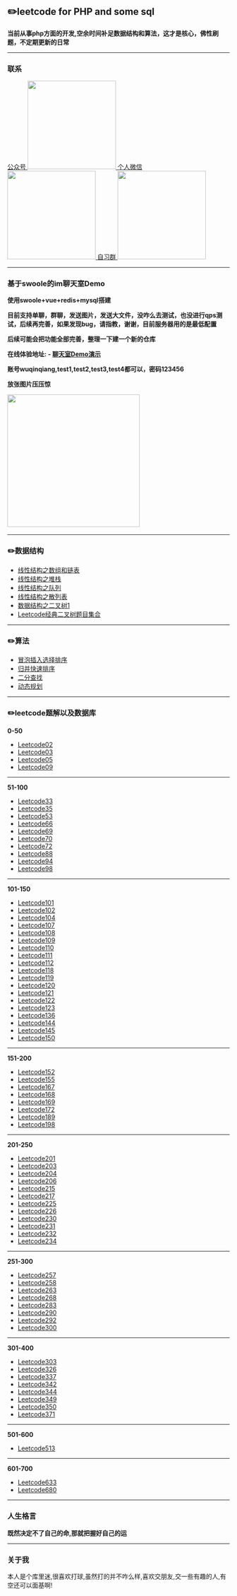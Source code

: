 
## :pencil2:leetcode for PHP  and some sql
  
**当前从事php方面的开发,空余时间补足数据结构和算法，这才是核心，佛性刷题，不定期更新的日常**
****

### 联系
<a href="https://github.com/wuqinqiang/">
公众号
​    <img src="https://github.com/wuqinqiang/Lettcode-php/blob/master/qrcode_for_gh_c194f9d4cdb1_430.jpg" width="200px" height="200px">
个人微信  
​    <img src="https://github.com/wuqinqiang/Lettcode-php/blob/master/images/Wechat.png" width="200px" height="200px">
自习群  
​    <img src="https://github.com/wuqinqiang/Lettcode-php/blob/master/images/zixi.png" width="200px" height="200px">

</a> 

****


### 基于swoole的im聊天室Demo
**使用swoole+vue+redis+mysql搭建**

**目前支持单聊，群聊，发送图片，发送大文件，没咋么去测试，也没进行qps测试，后续再完善，如果发现bug，请指教，谢谢，目前服务器用的是最低配置**

**后续可能会把功能全部完善，整理一下建一个新的仓库**

**在线体验地址: - [聊天室Demo演示](http://chat.aabbccm.com)**

**账号wuqinqiang,test1,test2,test3,test4都可以，密码123456**

**放张图片压压惊**

​    <img src="https://github.com/wuqinqiang/Lettcode-php/blob/master/images/im.png" width="300px" height="300px">



 *****
 
 ### :pencil2:数据结构
 - [线性结构之数组和链表](https://github.com/wuqinqiang/Lettcode-php/blob/master/数据结构/数组和链表.md)
 - [线性结构之堆栈](https://github.com/wuqinqiang/Lettcode-php/blob/master/数据结构/堆栈.md)
 - [线性结构之队列](https://github.com/wuqinqiang/Lettcode-php/blob/master/数据结构/队列.md)
 - [线性结构之散列表](https://github.com/wuqinqiang/Lettcode-php/blob/master/数据结构/散列表.md)
 - [数据结构之二叉树1](https://github.com/wuqinqiang/Lettcode-php/blob/master/数据结构/二叉树(1).md)
 - [Leetcode经典二叉树题目集合](https://github.com/wuqinqiang/Lettcode-php/blob/master/数据结构/Leetcode经典二叉树题目集合.md)
****

 ### :pencil2:算法
 - [冒泡插入选择排序](https://github.com/wuqinqiang/Lettcode-php/blob/master/算法/冒泡插入选择.md)
 - [归并快速排序](https://github.com/wuqinqiang/Lettcode-php/blob/master/算法/归并快速排序.md)
 - [二分查找](https://github.com/wuqinqiang/Lettcode-php/blob/master/算法/二分查找.md)
 - [动态规划](https://github.com/wuqinqiang/Lettcode-php/blob/master/算法/动态规划.md)
****


 ### :pencil2:leetcode题解以及数据库
 
 **0-50**
 - [Leetcode02](https://github.com/wuqinqiang/Lettcode-php/blob/master/0-50/2.md)
 - [Leetcode03](https://github.com/wuqinqiang/Lettcode-php/blob/master/0-50/3.md)
 - [Leetcode05](https://github.com/wuqinqiang/Lettcode-php/blob/master/0-50/5.md)
 - [Leetcode09](https://github.com/wuqinqiang/Lettcode-php/blob/master/0-50/9.md)
 ****
  
**51-100**
- [Leetcode33](https://github.com/wuqinqiang/Lettcode-php/blob/master/51-100/33.md)
- [Leetcode35](https://github.com/wuqinqiang/Lettcode-php/blob/master/51-100/35.md)
- [Leetcode53](https://github.com/wuqinqiang/Lettcode-php/blob/master/51-100/53.md)
- [Leetcode66](https://github.com/wuqinqiang/Lettcode-php/blob/master/51-100/66.md)
- [Leetcode69](https://github.com/wuqinqiang/Lettcode-php/blob/master/51-100/69.md)
- [Leetcode70](https://github.com/wuqinqiang/Lettcode-php/blob/master/51-100/70.md)
- [Leetcode72](https://github.com/wuqinqiang/Lettcode-php/blob/master/51-100/72.md)
- [Leetcode88](https://github.com/wuqinqiang/Lettcode-php/blob/master/51-100/88.md)
- [Leetcode94](https://github.com/wuqinqiang/Lettcode-php/blob/master/51-100/94.md)
- [Leetcode98](https://github.com/wuqinqiang/Lettcode-php/blob/master/51-100/98.md)
****

**101-150**
- [Leetcode101](https://github.com/wuqinqiang/Lettcode-php/blob/master/100-150/101.md)
- [Leetcode102](https://github.com/wuqinqiang/Lettcode-php/blob/master/100-150/102.md)
- [Leetcode104](https://github.com/wuqinqiang/Lettcode-php/blob/master/100-150/104.md)
- [Leetcode107](https://github.com/wuqinqiang/Lettcode-php/blob/master/100-150/107.md)
- [Leetcode108](https://github.com/wuqinqiang/Lettcode-php/blob/master/100-150/108.md)
- [Leetcode109](https://github.com/wuqinqiang/Lettcode-php/blob/master/100-150/109.md)
- [Leetcode110](https://github.com/wuqinqiang/Lettcode-php/blob/master/100-150/110.md)
- [Leetcode111](https://github.com/wuqinqiang/Lettcode-php/blob/master/100-150/111.md)
- [Leetcode112](https://github.com/wuqinqiang/Lettcode-php/blob/master/100-150/112.md)
- [Leetcode118](https://github.com/wuqinqiang/Lettcode-php/blob/master/100-150/118.md)
- [Leetcode119](https://github.com/wuqinqiang/Lettcode-php/blob/master/100-150/119.md)
- [Leetcode120](https://github.com/wuqinqiang/Lettcode-php/blob/master/100-150/120.md)
- [Leetcode121](https://github.com/wuqinqiang/Lettcode-php/blob/master/100-150/121.md)
- [Leetcode122](https://github.com/wuqinqiang/Lettcode-php/blob/master/100-150/122.md)
- [Leetcode123](https://github.com/wuqinqiang/Lettcode-php/blob/master/100-150/123.md)
- [Leetcode136](https://github.com/wuqinqiang/Lettcode-php/blob/master/100-150/136.md)
- [Leetcode144](https://github.com/wuqinqiang/Lettcode-php/blob/master/100-150/144.md)
- [Leetcode145](https://github.com/wuqinqiang/Lettcode-php/blob/master/100-150/145.md)
- [Leetcode150](https://github.com/wuqinqiang/Lettcode-php/blob/master/100-150/150.md)
****

**151-200**
- [Leetcode152](https://github.com/wuqinqiang/Lettcode-php/blob/master/151-200/152.md)
- [Leetcode155](https://github.com/wuqinqiang/Lettcode-php/blob/master/151-200/155.md)
- [Leetcode167](https://github.com/wuqinqiang/Lettcode-php/blob/master/151-200/167.md)
- [Leetcode168](https://github.com/wuqinqiang/Lettcode-php/blob/master/151-200/168.md)
- [Leetcode169](https://github.com/wuqinqiang/Lettcode-php/blob/master/151-200/169.md)
- [Leetcode172](https://github.com/wuqinqiang/Lettcode-php/blob/master/151-200/172.md)
- [Leetcode189](https://github.com/wuqinqiang/Lettcode-php/blob/master/151-200/189.md)
- [Leetcode198](https://github.com/wuqinqiang/Lettcode-php/blob/master/151-200/198.md)
****

**201-250**
- [Leetcode201](https://github.com/wuqinqiang/Lettcode-php/blob/master/201-250/201.md)
- [Leetcode203](https://github.com/wuqinqiang/Lettcode-php/blob/master/201-250/203.md)
- [Leetcode204](https://github.com/wuqinqiang/Lettcode-php/blob/master/201-250/204.md)
- [Leetcode206](https://github.com/wuqinqiang/Lettcode-php/blob/master/201-250/206.md)
- [Leetcode215](https://github.com/wuqinqiang/Lettcode-php/blob/master/201-250/215.md)
- [Leetcode217](https://github.com/wuqinqiang/Lettcode-php/blob/master/201-250/217.md)
- [Leetcode225](https://github.com/wuqinqiang/Lettcode-php/blob/master/201-250/225.md)
- [Leetcode226](https://github.com/wuqinqiang/Lettcode-php/blob/master/201-250/226.md)
- [Leetcode230](https://github.com/wuqinqiang/Lettcode-php/blob/master/201-250/230.md)
- [Leetcode231](https://github.com/wuqinqiang/Lettcode-php/blob/master/201-250/231.md)
- [Leetcode232](https://github.com/wuqinqiang/Lettcode-php/blob/master/201-250/232.md)
- [Leetcode234](https://github.com/wuqinqiang/Lettcode-php/blob/master/201-250/234.md)
****

**251-300**
- [Leetcode257](https://github.com/wuqinqiang/Lettcode-php/blob/master/251-300/257.md)
- [Leetcode258](https://github.com/wuqinqiang/Lettcode-php/blob/master/251-300/258.md)
- [Leetcode263](https://github.com/wuqinqiang/Lettcode-php/blob/master/251-300/263.md)
- [Leetcode268](https://github.com/wuqinqiang/Lettcode-php/blob/master/251-300/268.md)
- [Leetcode283](https://github.com/wuqinqiang/Lettcode-php/blob/master/251-300/283.md)
- [Leetcode290](https://github.com/wuqinqiang/Lettcode-php/blob/master/251-300/290.md)
- [Leetcode292](https://github.com/wuqinqiang/Lettcode-php/blob/master/251-300/292.md)
- [Leetcode300](https://github.com/wuqinqiang/Lettcode-php/blob/master/251-300/300.md)
****

**301-400**
- [Leetcode303](https://github.com/wuqinqiang/Lettcode-php/blob/master/301-400/303.md)
- [Leetcode326](https://github.com/wuqinqiang/Lettcode-php/blob/master/301-400/326.md)
- [Leetcode337](https://github.com/wuqinqiang/Lettcode-php/blob/master/301-400/337.md)
- [Leetcode342](https://github.com/wuqinqiang/Lettcode-php/blob/master/301-400/342.md)
- [Leetcode344](https://github.com/wuqinqiang/Lettcode-php/blob/master/301-400/344.md)
- [Leetcode349](https://github.com/wuqinqiang/Lettcode-php/blob/master/301-400/349.md)
- [Leetcode350](https://github.com/wuqinqiang/Lettcode-php/blob/master/301-400/350.md)
- [Leetcode371](https://github.com/wuqinqiang/Lettcode-php/blob/master/301-400/371.md)
****

**501-600**
- [Leetcode513](https://github.com/wuqinqiang/Lettcode-php/blob/master/501-600/513.md)
****

**601-700**
- [Leetcode633](https://github.com/wuqinqiang/Lettcode-php/blob/master/601-700/633.md)
- [Leetcode680](https://github.com/wuqinqiang/Lettcode-php/blob/master/601-700/680.md)
****


###  人生格言
**既然决定不了自己的命,那就把握好自己的运**
****

### 关于我

本人是个库里迷,很喜欢打球,虽然打的并不咋么样,喜欢交朋友,交一些有趣的人,有空还可以面基啊!








